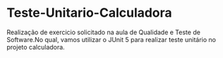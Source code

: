 # Teste-Unitario-Calculadora
Realização de exercicio solicitado na aula de Qualidade e Teste de Software.No qual, vamos utilizar o JUnit 5 para realizar teste unitário no projeto calculadora.
